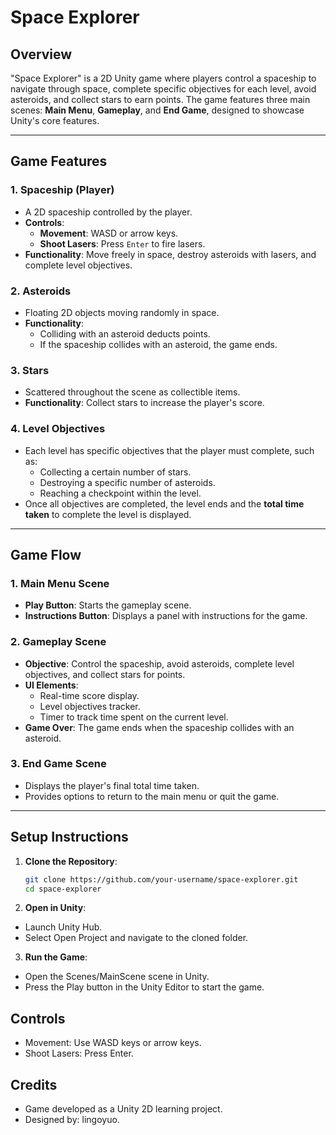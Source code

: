 # Space Explorer

## **Overview**
"Space Explorer" is a 2D Unity game where players control a spaceship to navigate through space, complete specific objectives for each level, avoid asteroids, and collect stars to earn points. The game features three main scenes: **Main Menu**, **Gameplay**, and **End Game**, designed to showcase Unity's core features.

---

## **Game Features**
### 1. **Spaceship (Player)**
- A 2D spaceship controlled by the player.
- **Controls**:
  - **Movement**: WASD or arrow keys.
  - **Shoot Lasers**: Press `Enter` to fire lasers.
- **Functionality**: Move freely in space, destroy asteroids with lasers, and complete level objectives.

### 2. **Asteroids**
- Floating 2D objects moving randomly in space.
- **Functionality**:
  - Colliding with an asteroid deducts points.
  - If the spaceship collides with an asteroid, the game ends.

### 3. **Stars**
- Scattered throughout the scene as collectible items.
- **Functionality**: Collect stars to increase the player's score.

### 4. **Level Objectives**
- Each level has specific objectives that the player must complete, such as:
  - Collecting a certain number of stars.
  - Destroying a specific number of asteroids.
  - Reaching a checkpoint within the level.
- Once all objectives are completed, the level ends and the **total time taken** to complete the level is displayed.

---

## **Game Flow**
### 1. **Main Menu Scene**
- **Play Button**: Starts the gameplay scene.
- **Instructions Button**: Displays a panel with instructions for the game.

### 2. **Gameplay Scene**
- **Objective**: Control the spaceship, avoid asteroids, complete level objectives, and collect stars for points.
- **UI Elements**:
  - Real-time score display.
  - Level objectives tracker.
  - Timer to track time spent on the current level.
- **Game Over**: The game ends when the spaceship collides with an asteroid.

### 3. **End Game Scene**
- Displays the player's final total time taken.
- Provides options to return to the main menu or quit the game.

---

## **Setup Instructions**
1. **Clone the Repository**:
   ```bash
   git clone https://github.com/your-username/space-explorer.git
   cd space-explorer
2. **Open in Unity**:
- Launch Unity Hub.
- Select Open Project and navigate to the cloned folder.

3. **Run the Game**:
- Open the Scenes/MainScene scene in Unity.
- Press the Play button in the Unity Editor to start the game.

## **Controls**
- Movement: Use WASD keys or arrow keys.
- Shoot Lasers: Press Enter.

## **Credits**
- Game developed as a Unity 2D learning project.
- Designed by: lingoyuo.
